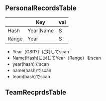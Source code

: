 ## PersonalRecordsTable

||Key |val
|---|---|---|
|Hash|Year\|Name|S|
|Range|Year|S|

- Year（GSI1?）に対してscan
- Name(Hash)に対してYear（Range）をscan
- year(hash)でscan
- name(hash)でscan
- team(hash)でscan


## TeamRecprdsTable